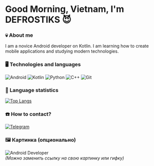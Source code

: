 # Good Morning, Vietnam, I'm DEFROSTIKS 😈

### 💀 About me 
I am a novice Android developer on Kotlin. I am learning how to create mobile applications and studying modern technologies.

### 🖥 Technologies and languages
![Android](https://img.shields.io/badge/Android-3DDC84?style=for-the-badge&logo=android&logoColor=white)
![Kotlin](https://img.shields.io/badge/Kotlin-7F52FF?style=for-the-badge&logo=kotlin&logoColor=white)
![Python](https://img.shields.io/badge/Python-3776AB?style=for-the-badge&logo=python&logoColor=white)
![C++](https://img.shields.io/badge/C%2B%2B-00599C?style=for-the-badge&logo=c%2B%2B&logoColor=white)
![Git](https://img.shields.io/badge/Git-F05032?style=for-the-badge&logo=git&logoColor=white)

### 🏅 Language statistics 
[![Top Langs](https://github-readme-stats.vercel.app/api/top-langs/?username=defrostiks&layout=compact&theme=radical)](https://github.com/defrostiks)  

### ☎️ How to contact?
[![Telegram](https://img.shields.io/badge/Telegram-2CA5E0?style=for-the-badge&logo=telegram&logoColor=white)](https://t.me/defrostiks)  

### 🖼️ Картинка (опционально)  
![Android Developer](https://media1.tenor.com/m/uns-__iQ57cAAAAd/zxc.gif)  
*(Можно заменить ссылку на свою картинку или гифку)*  
